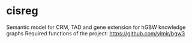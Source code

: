 # cisreg
Semantic model for CRM, TAD and gene extension for hGBW knowledge graphs
Required functions of the project: https://github.com/vlmir/bgw3
